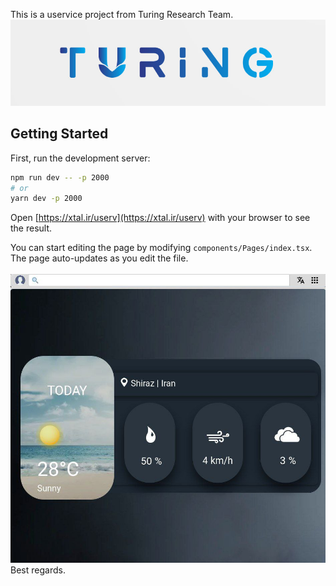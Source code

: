 This is a uservice project from Turing Research Team.
<img src="https://github.com/niushaghavamii/UWeather/blob/main/turing.png"/>
## Getting Started

First, run the development server:

```bash
npm run dev -- -p 2000
# or
yarn dev -p 2000
```

Open [https://xtal.ir/userv](https://xtal.ir/userv) with your browser to see the result.

You can start editing the page by modifying `components/Pages/index.tsx`. The page auto-updates as you edit the file.
<br/>
<br/>
<img src="https://github.com/niushaghavamii/UWeather/blob/main/photo22.jpg" />
<br/>
Best regards.
<br/>
